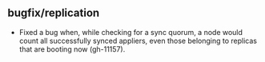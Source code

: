 ## bugfix/replication

* Fixed a bug when, while checking for a sync quorum, a node would count all
  successfully synced appliers, even those belonging to replicas that are
  booting now (gh-11157).
